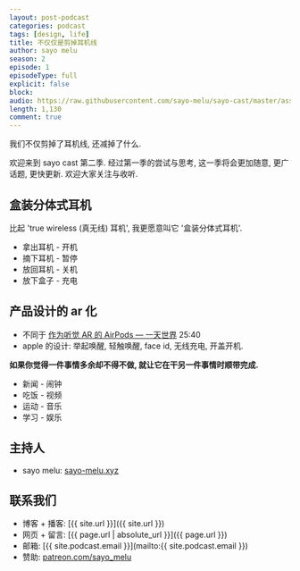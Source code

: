 ```yaml
---
layout: post-podcast
categories: podcast
tags: [design, life]
title: 不仅仅是剪掉耳机线
author: sayo melu
season: 2
episode: 1
episodeType: full
explicit: false
block:
audio: https://raw.githubusercontent.com/sayo-melu/sayo-cast/master/asset/2-1%20不仅仅是剪掉耳机线-no-flag.m4a
length: 1,130
comment: true
---
```


我们不仅剪掉了耳机线, 还减掉了什么.

欢迎来到 sayo cast 第二季. 经过第一季的尝试与思考, 这一季将会更加随意, 更广话题, 更快更新. 欢迎大家关注与收听.

## 盒装分体式耳机

比起 'true wireless (真无线) 耳机', 我更愿意叫它 '盒装分体式耳机'.

- 拿出耳机 - 开机
- 摘下耳机 - 暂停
- 放回耳机 - 关机
- 放下盒子 - 充电

## 产品设计的 ar 化

- 不同于 [作为听觉 AR 的 AirPods — 一天世界](https://yitianshijie.net/45) 25:40
- apple 的设计: 举起唤醒, 轻触唤醒, face id, 无线充电, 开盖开机.

**如果你觉得一件事情多余却不得不做, 就让它在干另一件事情时顺带完成.**

- 新闻 - 闹钟
- 吃饭 - 视频
- 运动 - 音乐
- 学习 - 娱乐

## 主持人

- sayo melu: [sayo-melu.xyz](https://sayo-melu.xyz)

## 联系我们

- 博客 + 播客: [{{ site.url }}]({{ site.url }})
- 网页 + 留言: [{{ page.url | absolute_url }}]({{ page.url }})
- 邮箱: [{{ site.podcast.email }}](mailto:{{ site.podcast.email }})
- 赞助: [patreon.com/sayo_melu](https://www.patreon.com/sayo_melu)
